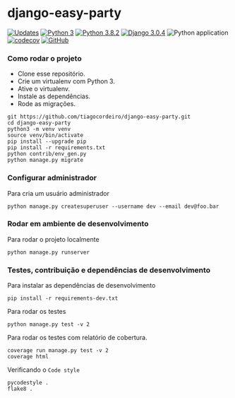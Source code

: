 # django-easy-party

[![Updates](https://pyup.io/repos/github/tiagocordeiro/django-easy-party/shield.svg)](https://pyup.io/repos/github/tiagocordeiro/django-easy-party/)
[![Python 3](https://pyup.io/repos/github/tiagocordeiro/django-easy-party/python-3-shield.svg)](https://pyup.io/repos/github/tiagocordeiro/django-easy-party/)
[![Python 3.8.2](https://img.shields.io/badge/python-3.8.2-blue.svg)](https://www.python.org/downloads/release/python-382/)
[![Django 3.0.4](https://img.shields.io/badge/django-3.0.4-blue.svg)](https://www.djangoproject.com/download/)
![Python application](https://github.com/tiagocordeiro/django-easy-party/workflows/Python%20application/badge.svg)
[![codecov](https://codecov.io/gh/tiagocordeiro/django-easy-party/branch/master/graph/badge.svg)](https://codecov.io/gh/tiagocordeiro/django-easy-party)
[![GitHub](https://img.shields.io/github/license/mashape/apistatus.svg)](https://github.com/tiagocordeiro/django-easy-party/blob/master/LICENSE)

### Como rodar o projeto
* Clone esse repositório.
* Crie um virtualenv com Python 3.
* Ative o virtualenv.
* Instale as dependências.
* Rode as migrações.

```
git https://github.com/tiagocordeiro/django-easy-party.git
cd django-easy-party
python3 -m venv venv
source venv/bin/activate
pip install --upgrade pip
pip install -r requirements.txt
python contrib/env_gen.py
python manage.py migrate
```

### Configurar administrador
Para cria um usuário administrador
```
python manage.py createsuperuser --username dev --email dev@foo.bar
```

### Rodar em ambiente de desenvolvimento
Para rodar o projeto localmente
```
python manage.py runserver
```

### Testes, contribuição e dependências de desenvolvimento
Para instalar as dependências de desenvolvimento
```
pip install -r requirements-dev.txt
```

Para rodar os testes
```
python manage.py test -v 2
```

Para rodar os testes com relatório de cobertura.
```
coverage run manage.py test -v 2
coverage html
```

Verificando o `Code style`
```
pycodestyle .
flake8 .
```